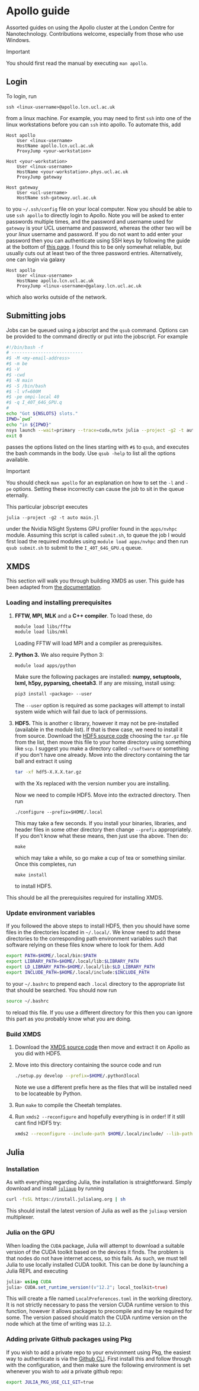 # Apollo guide

Assorted guides on using the Apollo cluster at the London Centre for Nanotechnology. Contributions welcome, especially from those who use Windows.
>[!IMPORTANT]
>You should first read the manual by executing `man apollo`.

## Login
To login, run
```
ssh <linux-username>@apollo.lcn.ucl.ac.uk
```
from a linux machine. For example, you may need to first `ssh` into one of the linux workstations before you can `ssh` into apollo. To automate this, add 
```
Host apollo
    User <linux-username>
    HostName apollo.lcn.ucl.ac.uk
    ProxyJump <your-workstation>

Host <your-workstation>
    User <linux-username>
    HostName <your-workstation>.phys.ucl.ac.uk
    ProxyJump gateway

Host gateway
    User <ucl-username>
    HostName ssh-gateway.ucl.ac.uk
```
to you `~/.ssh/config` file on your local computer. Now you should be able to use `ssh apollo` to directly login to Apollo. Note you will be asked to enter passwords multiple times, and the password and username used for `gateway` is your UCL username and password, whereas the other two will be your *linux* username and password. If you do not want to add enter your password then you can authenticate using SSH keys by following the guide at the bottom of [this page](https://www.rc.ucl.ac.uk/docs/Remote_Access/). I found this to be only somewhat reliable, but usually cuts out at least two of the three password entries. Alternatively, one can login via galaxy
```
Host apollo
    User <linux-username>
    HostName apollo.lcn.ucl.ac.uk
    ProxyJump <linux-username>@galaxy.lcn.ucl.ac.uk
```
which also works outside of the network. 

## Submitting jobs
Jobs can be queued using a jobscript and the `qsub` command. Options can be provided to the command directly or put into the jobscript. For example
```bash
#!/bin/bash -f     
# ---------------------------
#$ -M <my-email-address>            
#$ -m be
#$ -V
#$ -cwd
#$ -N main
#$ -S /bin/bash
#$ -l vf=600M   
#$ -pe ompi-local 40
#$ -q I_40T_64G_GPU.q            
#
echo "Got ${NSLOTS} slots."
IPWD=`pwd`
echo "in ${IPWD}"
nsys launch --wait=primary --trace=cuda,nvtx julia --project -g2 -t auto main.jl        
exit 0    
```
passes the options listed on the lines starting with `#$` to `qsub`, and executes the bash commands in the body. Use `qsub -help` to list all the options available. 
>[!IMPORTANT]
>You should check `man apollo` for an explanation on how to set the `-l` and `-pe` options. Setting these incorrectly can cause the job to sit in the queue eternally. 

This particular jobscript executes
```
julia --project -g2 -t auto main.jl
```
under the Nvidia NSight Systems GPU profiler found in the `apps/nvhpc` module. Assuming this script is called `submit.sh`, to queue the job I would first load the required modules using `module load apps/nvhpc` and then run `qsub submit.sh` to submit to the `I_40T_64G_GPU.q` queue. 

## XMDS
This section will walk you through building XMDS as user. This guide has been adapted from [the documentation](http://www.xmds.org/installation.html).
### Loading and installing prerequisites
1.  **FFTW, MPI, MLK** and a **C++ compiler**. To load these, do 
	``` bash
	module load libs/fftw
	module load libs/mkl
	```
	Loading FFTW will load MPI and a compiler as prerequisites.

2. **Python 3.** We also require Python 3:
	```
	module load apps/python
	```
	Make sure the following packages are installed: **numpy, setuptools, lxml, h5py, pyparsing, cheetah3**. 	If any are missing, install using:
	```bash
	pip3 install <package> --user
	```
	The `--user` option is required as some packages will attempt to install system wide which will fail due to lack of permissions.

4. **HDF5.** This is another c library, however it may not be pre-installed (available in the module list). If that is thew case, we need to install it from source.  Download the [HDF5 source code](https://www.hdfgroup.org/downloads/hdf5/source-code/) choosing the `tar.gz` file from the list, then move this file to your home directory using something like `scp`. I suggest you make a directory called `~/software` or something if you don't have one already. Move into the directory containing the tar ball and extract it using 
	```bash
	tar -xf hdf5-X.X.X.tar.gz
	```
	with the Xs replaced with the version number you are installing. 

	Now we need to compile HDF5. Move into the extracted directory. Then run 
    ```
    ./configure --prefix=$HOME/.local
    ```
    This may take a few seconds. If you install your binaries, libraries, and header files in some other directory then change `--prefix` appropriately. If you don't know what   these means, then just use tha above.  Then do:
    ```
    make
    ```
    which may take a while, so go make a cup of tea or something similar. Once this completes, run 
    ```
    make install
    ```
    to install HDF5.

This should be all the prerequisites required for installing XMDS. 
### Update environment variables 
If you followed the above steps to install HDF5, then you should have some files in the directories located in `~/.local/`. We know need to add these directories to the corresponding path environment variables such that software relying on these files know where to look for them. Add
```bash
export PATH=$HOME/.local/bin:$PATH
export LIBRARY_PATH=$HOME/.local/lib:$LIBRARY_PATH
export LD_LIBRARY_PATH=$HOME/.local/lib:$LD_LIBRARY_PATH
export INCLUDE_PATH=$HOME/.local/include:$INCLUDE_PATH
```
to your `~/.bashrc` to prepend each `.local` directory to the appropriate list that should be searched. You should now run
```bash
source ~/.bashrc
```
to reload this file. If you use a different directory for this then you can ignore this part as you probably know what you are doing. 
### Build XMDS
  1. Download the [XMDS source code](https://sourceforge.net/projects/xmds/) then move and extract it on Apollo as you did with HDF5. 
  2. Move into this directory containing the source code and run
	  ```bash
	  ./setup.py develop --prefix=$HOME/.python3local
	  ```
	  Note we use a different prefix here as the files that will be installed need to be locateable by Python. 

3. Run `make` to compile the Cheetah templates.

4. Run `xmds2 --reconfigure` and hopefully everything is in order! If it still cant find HDF5 try:
   ```bash
   xmds2 --reconfigure --include-path $HOME/.local/include/ --lib-path $HOME/.local/lib/
   ```

## Julia

### Installation

As with everything regarding Julia, the installation is straightforward. Simply download and install [`juliaup`](https://github.com/JuliaLang/juliaup) by running
```bash
curl -fsSL https://install.julialang.org | sh
```
This should install the latest version of Julia as well as the `juliaup` version multiplexer. 

### Julia on the GPU
When loading the `CUDA` package, Julia will attempt to download a suitable version of the CUDA toolkit based on the devices it finds. The problem is that nodes do not have internet access, so this fails. As such, we must tell Julia to use locally installed CUDA toolkit. This can be done by launching a Julia REPL and executing  
```julia
julia> using CUDA
julia> CUDA.set_runtime_version!(v"12.2"; local_toolkit=true)
```
This will create a file named `LocalPreferences.toml` in the working directory. It is not strictly necessary to pass the version CUDA runtime version to this function, however it allows packages to precompile and may be required for some. The version passed should match the CUDA runtime version on the node which at the time of writing was `12.2`.

### Adding private Github packages using Pkg
If you wish to add a private repo to your environment using Pkg, the easiest way to authenticate is via the [Github CLI](https://cli.github.com). First install this and follow through with the configuration, and then make sure the following environment is set whenever you wish to `add` a private github repo:
```bash
export JULIA_PKG_USE_CLI_GIT=true
```


